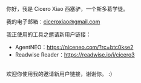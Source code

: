 你好，我是 Cicero Xiao 西塞驴，一个斯多葛学徒。

我的电子邮箱：ciceroxiao@gmail.com


我正使用的工具之邀请新用户链接：
- AgentNEO：https://niceneo.com/?rc=btc0kse2
- Readwise Reader：https://readwise.io/i/cicero3
<br>
欢迎你使用我的邀请新用户链接，谢谢你。 :）
